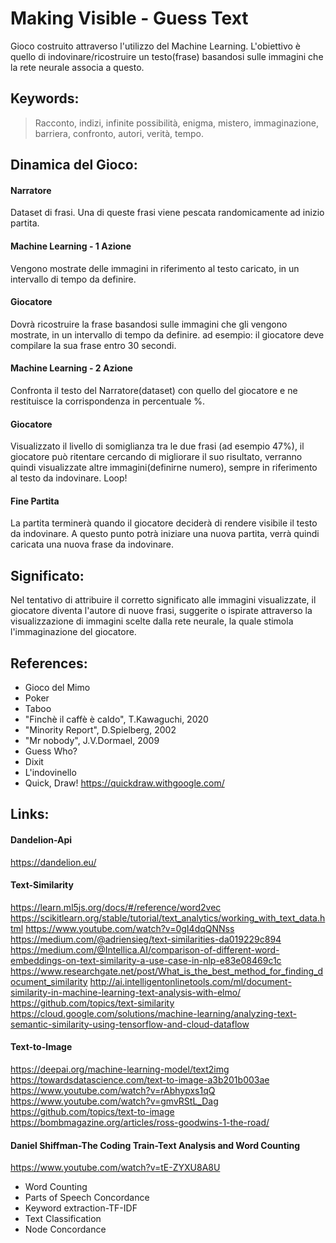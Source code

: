 # Making Visible - Guess Text

Gioco costruito attraverso l'utilizzo del Machine Learning. L'obiettivo è quello di indovinare/ricostruire un testo(frase) basandosi sulle immagini che la rete neurale associa a questo. 

## Keywords:
> Racconto, indizi, infinite possibilità, enigma, mistero, immaginazione, barriera, confronto, autori, verità, tempo.

## Dinamica del Gioco:

#### Narratore
 Dataset di frasi. Una di queste frasi viene pescata randomicamente ad inizio partita.
#### Machine Learning - 1 Azione
 Vengono mostrate delle immagini in riferimento al testo caricato, in un intervallo di tempo da definire. 
#### Giocatore
  Dovrà ricostruire la frase basandosi sulle immagini che gli vengono mostrate, in un intervallo di tempo da definire.
  ad esempio: il giocatore deve compilare la sua frase entro 30 secondi.
#### Machine Learning - 2 Azione
  Confronta il testo del Narratore(dataset) con quello del giocatore e ne restituisce la corrispondenza in percentuale %.
#### Giocatore
  Visualizzato il livello di somiglianza tra le due frasi (ad esempio 47%), il giocatore può ritentare cercando di migliorare il suo risultato, verranno quindi visualizzate altre immagini(definirne numero), sempre in riferimento al testo da indovinare. Loop!
#### Fine Partita
  La partita terminerà quando il giocatore deciderà di rendere visibile il testo da indovinare.
  A questo punto potrà iniziare una nuova partita, verrà quindi caricata una nuova frase da indovinare.

## Significato:
 Nel tentativo di attribuire il corretto significato alle immagini visualizzate, il giocatore diventa l'autore di nuove frasi, suggerite o ispirate attraverso la visualizzazione di immagini scelte dalla rete neurale, la quale stimola l'immaginazione del giocatore.
 
## References:
* Gioco del Mimo
* Poker
* Taboo
* "Finchè il caffè è caldo", T.Kawaguchi, 2020
* "Minority Report", D.Spielberg, 2002
* "Mr nobody", J.V.Dormael, 2009
* Guess Who?
* Dixit
* L'indovinello
* Quick, Draw! https://quickdraw.withgoogle.com/
 
## Links:
#### Dandelion-Api
https://dandelion.eu/
#### Text-Similarity
https://learn.ml5js.org/docs/#/reference/word2vec
https://scikitlearn.org/stable/tutorial/text_analytics/working_with_text_data.html
https://www.youtube.com/watch?v=0gI4dqQNNss
https://medium.com/@adriensieg/text-similarities-da019229c894
https://medium.com/@Intellica.AI/comparison-of-different-word-embeddings-on-text-similarity-a-use-case-in-nlp-e83e08469c1c
https://www.researchgate.net/post/What_is_the_best_method_for_finding_document_similarity
http://ai.intelligentonlinetools.com/ml/document-similarity-in-machine-learning-text-analysis-with-elmo/
https://github.com/topics/text-similarity
https://cloud.google.com/solutions/machine-learning/analyzing-text-semantic-similarity-using-tensorflow-and-cloud-dataflow
#### Text-to-Image
https://deepai.org/machine-learning-model/text2img
https://towardsdatascience.com/text-to-image-a3b201b003ae
https://www.youtube.com/watch?v=rAbhypxs1qQ
https://www.youtube.com/watch?v=gmvRStL_Dag
https://github.com/topics/text-to-image
https://bombmagazine.org/articles/ross-goodwins-1-the-road/
#### Daniel Shiffman-The Coding Train-Text Analysis and Word Counting
https://www.youtube.com/watch?v=tE-ZYXU8A8U
* Word Counting
* Parts of Speech Concordance
* Keyword extraction-TF-IDF
* Text Classification
* Node Concordance


